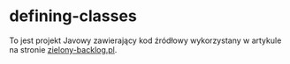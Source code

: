 # defining-classes

To jest projekt Javowy zawierający kod źródłowy wykorzystany w artykule na stronie [zielony-backlog.pl](https://zielony-backlog.pl/blog/2020/11/18/gdzie-mozna-zdefiniowac-klase/).
